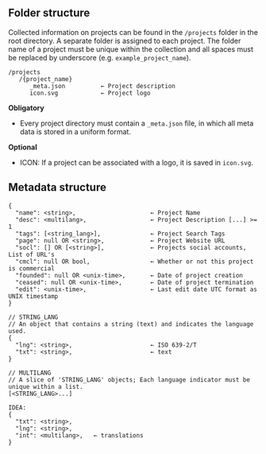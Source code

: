 
## Folder structure
Collected information on projects can be found in the `/projects` folder in the root directory. A separate folder is assigned to each project. The folder name of a project must be unique within the collection and all spaces must be replaced by underscore (e.g. `example_project_name`).
```
/projects
   /{project_name}
      _meta.json          ← Project description 
      icon.svg            ← Project logo
```
**Obligatory**
- Every project directory must contain a `_meta.json` file, in which all meta data is stored in a uniform format.

**Optional**
- ICON: If a project can be associated with a logo, it is saved in `icon.svg`.

## Metadata structure
```
{
  "name": <string>,                     ← Project Name
  "desc": <multilang>,                  ← Project Description [...] >= 1
  "tags": [<string_lang>],              ← Project Search Tags
  "page": null OR <string>,             ← Project Website URL
  "socl": [] OR [<string>],             ← Projects social accounts, List of URL's
  "cmcl": null OR bool,                 ← Whether or not this project is commercial
  "founded": null OR <unix-time>,       ← Date of project creation
  "ceased": null OR <unix-time>,        ← Date of project termination
  "edit": <unix-time>,                  ← Last edit date UTC format as UNIX timestamp
}
```


```
// STRING_LANG
// An object that contains a string (text) and indicates the language used.
{
  "lng": <string>,                      ← ISO 639-2/T
  "txt": <string>,                      ← text
}

// MULTILANG
// A slice of 'STRING_LANG' objects; Each language indicator must be unique within a list.
[<STRING_LANG>...]

IDEA:
{
  "txt": <string>,
  "lng": <string>,
  "int": <multilang>,   ← translations
}
```
